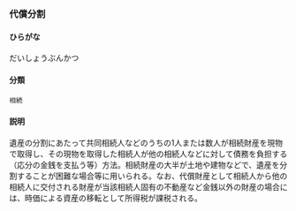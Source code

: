 <div style="display:none;">

## [あ行](securities-terms?id=あ行)
## [か行](securities-terms?id=か行)
## [さ行](securities-terms?id=さ行)
## [た行](securities-terms?id=た行)

</div>

### 代償分割

#### ひらがな

だいしょうぶんかつ

#### 分類

`相続`

#### 説明

遺産の分割にあたって共同相続人などのうちの1人または数人が相続財産を現物で取得し、その現物を取得した相続人が他の相続人などに対して債務を負担する（応分の金銭を支払う等）方法。相続財産の大半が土地や建物などで、遺産を分割することが困難な場合等に用いられる。なお、代償財産として相続人から他の相続人に交付される財産が当該相続人固有の不動産など金銭以外の財産の場合には、時価による資産の移転として所得税が課税される。

<div style="display:none;">

## [な行](securities-terms?id=な行)
## [は行](securities-terms?id=は行)
## [ま行](securities-terms?id=ま行)
## [や行](securities-terms?id=や行)
## [ら行](securities-terms?id=ら行)
## [わ行](securities-terms?id=わ行)
## [英数字・記号](securities-terms?id=英数字・記号)

</div>

